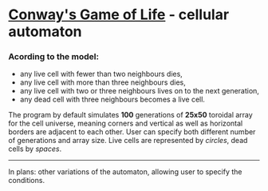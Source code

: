 # [Conway's Game of Life](https://en.wikipedia.org/wiki/Conway%27s_Game_of_Life "Conway's Game of Life - Wikipedia") - cellular automaton


### Acording to the model:
- any live cell with fewer than two neighbours dies,
- any live cell with more than three neighbours dies,
- any live cell with two or three neighbours lives on to the next generation,
- any dead cell with three neighbours becomes a live cell.

The program by default simulates **100** generations of **25x50** toroidal array for the cell universe, meaning corners and vertical as well as horizontal borders are adjacent to each other.
User can specify both different number of generations and array size. 
Live cells are represented by *circles*, dead cells by *spaces*.

---
In plans: other variations of the automaton, allowing user to specify the conditions.
